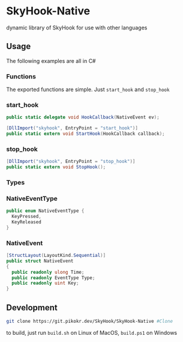 # SkyHook-Native

dynamic library of SkyHook for use with other languages

## Usage

The following examples are all in C#

### Functions

The exported functions are simple. Just `start_hook` and `stop_hook`

### start_hook

```cs
public static delegate void HookCallback(NativeEvent ev);

[DllImport("skyhook", EntryPoint = "start_hook")]
public static extern void StartHook(HookCallback callback);
```

### stop_hook

```cs
[DllImport("skyhook", EntryPoint = "stop_hook")]
public static extern void StopHook();
```

### Types

### NativeEventType

```cs
public enum NativeEventType {
  KeyPressed,
  KeyReleased
}
```

### NativeEvent

```cs
[StructLayout(LayoutKind.Sequential)]
public struct NativeEvent
{
  public readonly ulong Time;
  public readonly EventType Type;
  public readonly uint Key;
}
```

## Development

```sh
git clone https://git.pikokr.dev/SkyHook/SkyHook-Native #Clone
```

to build, just run `build.sh` on Linux of MacOS, `build.ps1` on Windows

